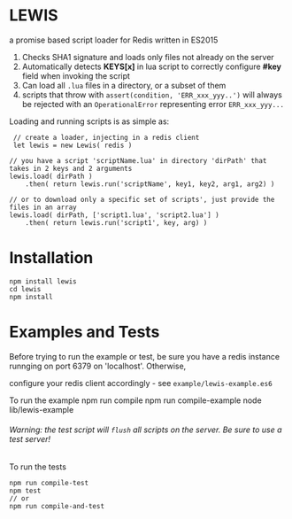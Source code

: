 # LEWIS
a promise based script loader for Redis written in ES2015

1. Checks SHA1 signature and loads only files not already on the server
2. Automatically detects **KEYS[x]** in lua script to correctly configure **#key** field when invoking the script
3. Can load all `.lua` files in a directory, or a subset of them
4. scripts that throw with `assert(condition, 'ERR_xxx_yyy..')` will always be rejected with
    an `OperationalError` representing error `ERR_xxx_yyy...`


Loading and running scripts is as simple as: 
   
	 // create a loader, injecting in a redis client
 	 let lewis = new Lewis( redis ) 

	// you have a script 'scriptName.lua' in directory 'dirPath' that takes in 2 keys and 2 arguments
    lewis.load( dirPath )
        .then( return lewis.run('scriptName', key1, key2, arg1, arg2) )

    // or to download only a specific set of scripts', just provide the files in an array
    lewis.load( dirPath, ['script1.lua', 'script2.lua'] )
        .then( return lewis.run('script1', key, arg) )

# Installation

    npm install lewis
    cd lewis
    npm install

# Examples and Tests

Before trying to run the example or test, be sure you have a redis instance runnging on port 6379 on 'localhost'. Otherwise,

configure your redis client accordingly - see `example/lewis-example.es6`


To run the example
    npm run compile
    npm run compile-example
    node lib/lewis-example

###### Warning: the test script will `flush` all scripts on the server. Be sure to use a test server!
To run the tests

    npm run compile-test
    npm test
    // or
    npm run compile-and-test
    
    
    
    
